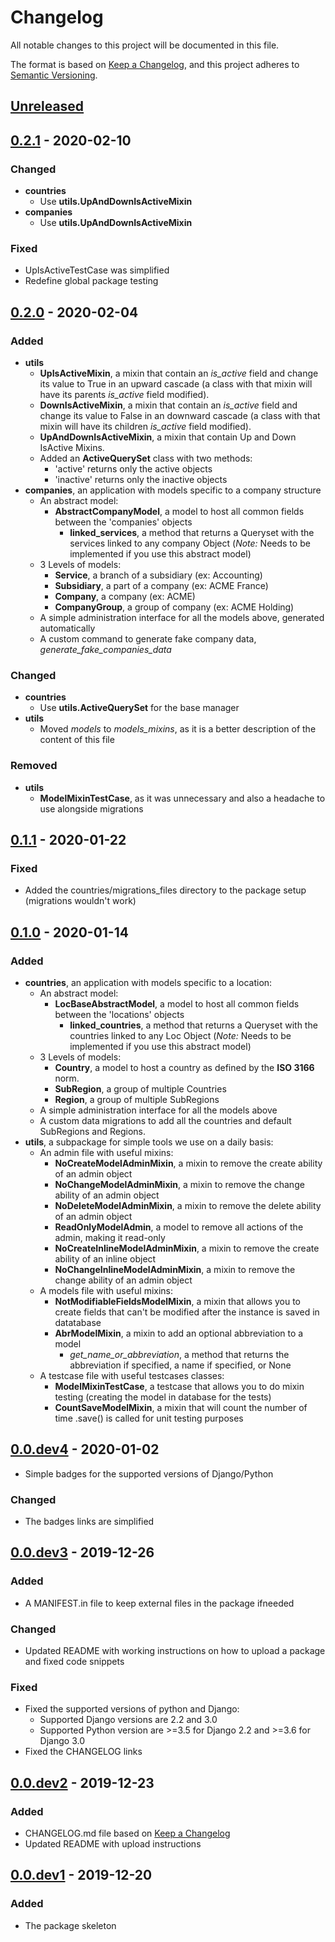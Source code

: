 # Changelog
All notable changes to this project will be documented in this file.

The format is based on [Keep a Changelog](https://keepachangelog.com/en/1.0.0/),
and this project adheres to [Semantic Versioning](https://semver.org/spec/v2.0.0.html).

## [Unreleased]


## [0.2.1] - 2020-02-10
### Changed
- **countries**
    - Use **utils.UpAndDownIsActiveMixin**
- **companies**
    - Use **utils.UpAndDownIsActiveMixin**
    
### Fixed
- UpIsActiveTestCase was simplified
- Redefine global package testing


## [0.2.0] - 2020-02-04
### Added
- **utils**
    - **UpIsActiveMixin**, a mixin that contain an *is_active* field and change its value to True in an upward cascade (a class with that mixin will have its parents *is_active* field modified).
    - **DownIsActiveMixin**, a mixin that contain an *is_active* field and change its value to False in an downward cascade (a class with that mixin will have its children *is_active* field modified).
    - **UpAndDownIsActiveMixin**, a mixin that contain Up and Down IsActive Mixins.
    - Added an **ActiveQuerySet** class with two methods:
        - 'active' returns only the active objects
        - 'inactive' returns only the inactive objects
- **companies**, an application with models specific to a company structure
    - An abstract model:
        - **AbstractCompanyModel**, a model to host all common fields between the 'companies' objects
            - **linked_services**, a method that returns a Queryset with the services linked to any company Object (*Note:* Needs to be implemented if you use this abstract model)
    - 3 Levels of models:
        - **Service**, a branch of a subsidiary (ex: Accounting)
        - **Subsidiary**, a part of a company (ex: ACME France)
        - **Company**, a company (ex: ACME)
        - **CompanyGroup**, a group of company (ex: ACME Holding)
    - A simple administration interface for all the models above, generated automatically
    - A custom command to generate fake company data, *generate_fake_companies_data*
    
### Changed
- **countries**
    - Use **utils.ActiveQuerySet** for the base manager
- **utils**
    - Moved *models* to *models_mixins*, as it is a better description of the content of this file
    
### Removed
- **utils**
    - **ModelMixinTestCase**, as it was unnecessary and also a headache to use alongside migrations


## [0.1.1] - 2020-01-22
### Fixed
- Added the countries/migrations_files directory to the package setup (migrations wouldn't work)


## [0.1.0] - 2020-01-14
### Added
- **countries**, an application with models specific to a location:
    - An abstract model:
        - **LocBaseAbstractModel**, a model to host all common fields between the 'locations' objects
            - **linked_countries**, a method that returns a Queryset with the countries linked to any Loc Object (*Note:* Needs to be implemented if you use this abstract model)
    - 3 Levels of models:
        - **Country**, a model to host a country as defined by the **ISO 3166** norm.
        - **SubRegion**, a group of multiple Countries
        - **Region**, a group of multiple SubRegions
    - A simple administration interface for all the models above
    - A custom data migrations to add all the countries and default SubRegions and Regions.
- **utils**, a subpackage for simple tools we use on a daily basis:
    - An admin file with useful mixins:
        - **NoCreateModelAdminMixin**, a mixin to remove the create ability of an admin object
        - **NoChangeModelAdminMixin**, a mixin to remove the change ability of an admin object
        - **NoDeleteModelAdminMixin**, a mixin to remove the delete ability of an admin object
        - **ReadOnlyModelAdmin**, a model to remove all actions of the admin, making it read-only
        - **NoCreateInlineModelAdminMixin**, a mixin to remove the create ability of an inline object
        - **NoChangeInlineModelAdminMixin**, a mixin to remove the change ability of an admin object
    - A models file with useful mixins:
        - **NotModifiableFieldsModelMixin**, a mixin that allows you to create fields that can't be modified after the instance is saved in datatabase
        - **AbrModelMixin**, a mixin to add an optional abbreviation to a model
            - *get_name_or_abbreviation*, a method that returns the abbreviation if specified, a name if specified, or None
    - A testcase file with useful testcases classes:
        - **ModelMixinTestCase**, a testcase that allows you to do mixin testing (creating the model in database for the tests)
        - **CountSaveModelMixin**, a mixin that will count the number of time .save() is called for unit testing purposes


## [0.0.dev4] - 2020-01-02
- Simple badges for the supported versions of Django/Python

### Changed
- The badges links are simplified


## [0.0.dev3] - 2019-12-26
### Added
- A MANIFEST.in file to keep external files in the package ifneeded

### Changed
- Updated README with working instructions on how to upload a package and fixed code snippets

### Fixed
- Fixed the supported versions of python and Django:
    - Supported Django versions are 2.2 and 3.0
    - Supported Python version are >=3.5 for Django 2.2 and >=3.6 for Django 3.0
- Fixed the CHANGELOG links


## [0.0.dev2] - 2019-12-23
### Added
- CHANGELOG.md file based on [Keep a Changelog](https://keepachangelog.com/en/1.0.0/)
- Updated README with upload instructions


## [0.0.dev1] - 2019-12-20
### Added
- The package skeleton


[Unreleased]: https://bitbucket.org/pixelforest/pixelforest_drf/branches/compare/HEAD%0D0.2.1
[0.2.1]: https://bitbucket.org/pixelforest/pixelforest_drf/branches/compare/0.2.1%0D0.2.0
[0.2.0]: https://bitbucket.org/pixelforest/pixelforest_drf/branches/compare/0.2.0%0D0.1.1
[0.1.1]: https://bitbucket.org/pixelforest/pixelforest_drf/branches/compare/0.1.1%0D0.1.0
[0.1.0]: https://bitbucket.org/pixelforest/pixelforest_drf/branches/compare/0.1.0%0D0.0.dev4
[0.0.dev4]: https://bitbucket.org/pixelforest/pixelforest_drf/branches/compare/0.0.dev4%0D0.0.dev3
[0.0.dev3]: https://bitbucket.org/pixelforest/pixelforest_drf/branches/compare/0.0.dev3%0D0.0.dev2
[0.0.dev2]: https://bitbucket.org/pixelforest/pixelforest_drf/branches/compare/0.0.dev2%0D0.0.dev1
[0.0.dev1]: https://bitbucket.org/pixelforest/pixelforest_drf/src/0.0.dev1/